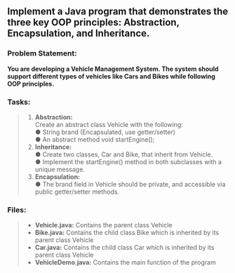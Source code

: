 ## Implement a Java program that demonstrates the three key OOP principles: Abstraction, Encapsulation, and Inheritance.

### Problem Statement:
**You are developing a Vehicle Management System. The system should support different types of vehicles like Cars and Bikes while following OOP principles.**

### Tasks:

>1. **Abstraction:** <br>Create an abstract class Vehicle with the following:   
    ● String brand (Encapsulated, use getter/setter)   
    ● An abstract method void startEngine();
>2. **Inheritance:**   
    ● Create two classes, Car and Bike, that inherit from Vehicle.   
    ● Implement the startEngine() method in both subclasses with a unique message. 
>3. **Encapsulation:**   
    ● The brand field in Vehicle should be private, and accessible via public getter/setter methods.

### Files:

>* **Vehicle.java:** Contains the parent class Vehicle
>* **Bike.java:** Contains the child class Bike which is inherited by its parent class Vehicle
>* **Car.java:** Contains the child class Car which is inherited by its parent class Vehicle
>* **VehicleDemo.java:** Contains the main function of the program

